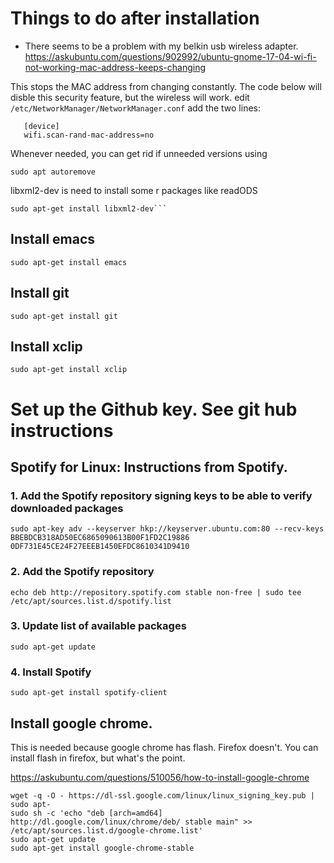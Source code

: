# Things to do after installation
* There seems to be a problem with my belkin usb wireless adapter.  
https://askubuntu.com/questions/902992/ubuntu-gnome-17-04-wi-fi-not-working-mac-address-keeps-changing

 This stops the MAC address from changing constantly. The code below will disble this security feature, but the wireless will work.
edit `/etc/NetworkManager/NetworkManager.conf`
add the two lines:

```   
   [device]
   wifi.scan-rand-mac-address=no
```
Whenever needed, you can get rid if unneeded versions using 

    sudo apt autoremove
libxml2-dev is need to install some r packages like readODS

    sudo apt-get install libxml2-dev```
## Install emacs
    sudo apt-get install emacs
## Install git
    sudo apt-get install git
## Install xclip
    sudo apt-get install xclip
# Set up the Github key.  See git hub instructions

## Spotify for Linux: Instructions from Spotify.
### 1. Add the Spotify repository signing keys to be able to verify downloaded packages
    sudo apt-key adv --keyserver hkp://keyserver.ubuntu.com:80 --recv-keys BBEBDCB318AD50EC6865090613B00F1FD2C19886 0DF731E45CE24F27EEEB1450EFDC8610341D9410

### 2. Add the Spotify repository
    echo deb http://repository.spotify.com stable non-free | sudo tee /etc/apt/sources.list.d/spotify.list

### 3. Update list of available packages
    sudo apt-get update

### 4. Install Spotify
    sudo apt-get install spotify-client

## Install google chrome. 
This is needed because google chrome has flash. Firefox doesn't.  You can install flash in firefox, but what's the point.

https://askubuntu.com/questions/510056/how-to-install-google-chrome

    wget -q -O - https://dl-ssl.google.com/linux/linux_signing_key.pub | sudo apt-
    sudo sh -c 'echo "deb [arch=amd64] http://dl.google.com/linux/chrome/deb/ stable main" >> /etc/apt/sources.list.d/google-chrome.list'
    sudo apt-get update
    sudo apt-get install google-chrome-stable





